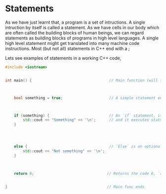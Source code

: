 # Statements

As we have just learnt that, a program is a set of intructions. A single intruction by itself is called a statement. 
As we have cells in our body which are often called the building blocks of human beings, we can regard statements 
as building blocks of programs in high level languages. A single high level statement might get translated into many
machine code instructions. Most (but not all) statements in C++ end with a ;

Lets see examples of statements in a working C++ code,



```cpp
#include <iostream>


int main() {                                   // Main function (will talk about functions in 1.2)



    bool something = true;                     // A simple statement ending with ;



    if (something) {                           // An `if` statement, it doesn't end with a ;
        std::cout << "Something" << '\n';      // and it executes statments if argument is true
    } 




    else {                                     // `Else` is an optional statement on top of `if`, also doesn't end with a ;
        std::cout << "Not something" << '\n';
    }


    
    return 0;                                 // Returns the code 0, `return` is also a statement


}                                             // Main func ends
```
